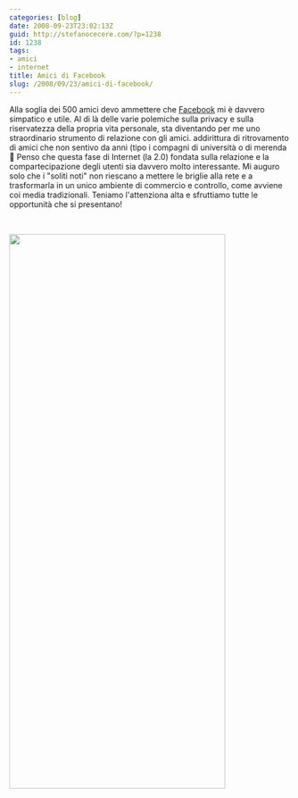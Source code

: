```yaml
---
categories: [blog]
date: 2008-09-23T23:02:13Z
guid: http://stefanocecere.com/?p=1238
id: 1238
tags:
- amici
- internet
title: Amici di Facebook
slug: /2008/09/23/amici-di-facebook/
---
```


Alla soglia dei 500 amici devo ammettere che [Facebook](http://www.facebook.com/people/Stefano_Cecere/1065182123) mi è davvero simpatico e utile. Al di là delle varie polemiche sulla privacy e sulla riservatezza della propria vita personale, sta diventando per me uno straordinario strumento di relazione con gli amici. addirittura di ritrovamento di amici che non sentivo da anni (tipo i compagni di università o di merenda 🙂 Penso che questa fase di Internet (la 2.0) fondata sulla relazione e la compartecipazione degli utenti sia davvero molto interessante. Mi auguro solo che i "soliti noti" non riescano a mettere le briglie alla rete e a trasformarla in un unico ambiente di commercio e controllo, come avviene coi media tradizionali. Teniamo l'attenziona alta e sfruttiamo tutte le opportunità che si presentano!

 

[<img class="aligncenter size-full wp-image-1239" title="amici_facebook" src="http://stefanocecere.com/wp-content/uploads/sites/3/2008/09/amici_facebook.jpg" alt="" width="387" height="994" srcset="http://stefanocecere.com/wp-content/uploads/sites/3/2008/09/amici_facebook.jpg 387w, http://stefanocecere.com/wp-content/uploads/sites/3/2008/09/amici_facebook-117x300.jpg 117w" sizes="(max-width: 387px) 100vw, 387px" />](http://www.facebook.com/people/Stefano_Cecere/1065182123)